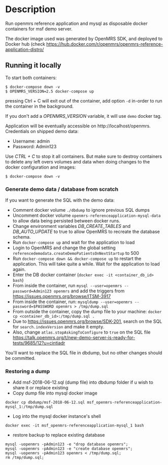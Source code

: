# Description
Run openmrs reference application and mysql as disposable docker containers
for msf demo server.

The docker image used was generated by OpenMRS SDK, and deployed to Docker hub (check <https://hub.docker.com/r/openmrs/openmrs-reference-application-distro/>

## Running it locally

To start both containers:
```
$ docker-compose down -v
$ OPENMRS_VERSION=2.5 docker-compose up
```
pressing Ctrl + C will exit out of the container,
add option `-d` in-order to run the container in the background.

If you don't add a _OPENMRS_VERSION_ variable, it will use `demo` docker tag.

Application will be eventually accessible on http://localhost/openmrs.
Credentials on shipped demo data:
  - Username: admin
  - Password: Admin123

Use _CTRL + C_ to stop it all containers. But make sure to destroy containers to delete any
left overs volumes and data when doing changes to the docker configuration and images:

```
$ docker-compose down -v
```

### Generate demo data / database from scratch
If you want to generate the SQL with the demo data:

  - Comment docker volume `./dbdump` to ignore previous SQL dumps
  - Uncomment docker volume `openmrs-referenceapplication-mysql-data` to allow
  data being persisted between docker runs.
  - Change environment variables _DB_CREATE_TABLES_ and _DB_AUTO_UPDATE_ to true
  to allow OpenMRS to recreate the database schema.
  - Run `docker-compose up` and wait for the application to load
  - Login to OpenMRS and change the global setting
  `referencedemodata.createDemoPatientsOnNextStartup` to 500
  - Run `docker-compose down && docker-compose up` to restart the application.
  This will take quite a while. Wait for the application to load again.
  - Enter the DB docker container (`docker exec -it <container_db_id> bash`)
  - From inside the container, run `mysql --user=openmrs --password=Admin123 openmrs`
  and add the triggers from <https://issues.openmrs.org/browse/ITSM-3917>
  - From inside the container, run:
  `mysqldump --user=openmrs --password=$PASSWORD openmrs > /tmp/dump.sql`
  - From outside the container, copy the dump file to your machine:
  `docker cp <container_db_id>:/tmp/dump.sql .`
  - Due to <https://issues.openmrs.org/browse/SDK-201>, search on the SQL for
   `search.indexVersion` and make it empty.
  - Also, change `atlas.stopAskingToConfigure` to `true` on the SQL file <https://talk.openmrs.org/t/new-demo-server-is-ready-for-tests/9685/12?u=cintiadr>

You'll want to replace the SQL file in dbdump, but no other changes should be committed.


### Restoring a dump
- Add msf-2018-06-12.sql (dump file) into dbdump folder if u wish to share it or replace existing
- Copy dump file into mysql docker image
```
docker cp dbdump/msf-2018-06-12.sql msf_openmrs-referenceapplication-mysql_1:/tmp/dump.sql
```
- Log into the mysql docker instance's shell
```
docker exec -it msf_openmrs-referenceapplication-mysql_1 bash
```
- restore backup to replace existing database
```
mysql -uopenmrs -pAdmin123 -e "drop database openmrs";
mysql -uopenmrs -pAdmin123 -e "create database openmrs";
mysql -uopenmrs -pAdmin123 openmrs < /tmp/dump.sql;
rm /tmp/dump.sql;
```
